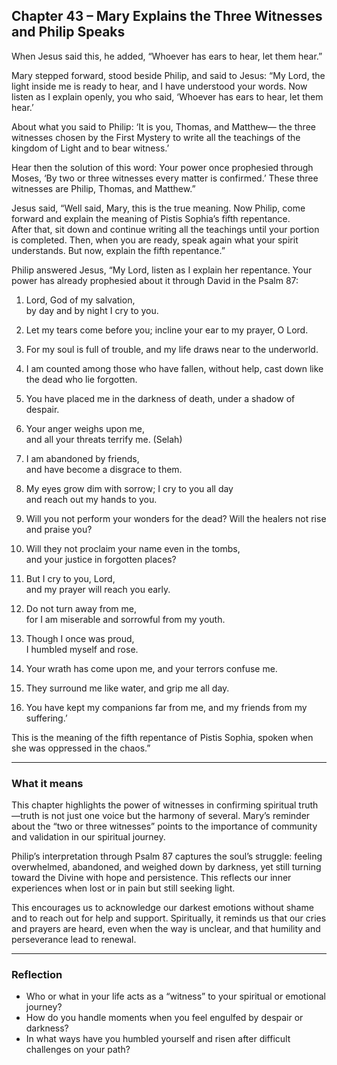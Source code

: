 ## Chapter 43 – Mary Explains the Three Witnesses and Philip Speaks

When Jesus said this, he added, “Whoever has ears to hear, let them hear.”

Mary stepped forward, stood beside Philip, and said to Jesus: “My Lord, the light inside me is ready to hear, and I have understood your words. Now listen as I explain openly, you who said, ‘Whoever has ears to hear, let them hear.’  

About what you said to Philip: ‘It is you, Thomas, and Matthew— the three witnesses chosen by the First Mystery to write all the teachings of the kingdom of Light and to bear witness.’  

Hear then the solution of this word: Your power once prophesied through Moses, ‘By two or three witnesses every matter is confirmed.’ These three witnesses are Philip, Thomas, and Matthew.”

Jesus said, “Well said, Mary, this is the true meaning. Now Philip, come forward and explain the meaning of Pistis Sophia’s fifth repentance.  
After that, sit down and continue writing all the teachings until your portion is completed. Then, when you are ready, speak again what your spirit understands. But now, explain the fifth repentance.”

Philip answered Jesus, “My Lord, listen as I explain her repentance. Your power has already prophesied about it through David in the Psalm 87:

1. Lord, God of my salvation,  
by day and by night I cry to you.  

2. Let my tears come before you; incline your ear to my prayer, O Lord.  

3. For my soul is full of trouble, and my life draws near to the underworld.  

4. I am counted among those who have fallen, without help, cast down like the dead who lie forgotten.  

5. You have placed me in the darkness of death, under a shadow of despair.  

6. Your anger weighs upon me,  
and all your threats terrify me. (Selah)  

7. I am abandoned by friends,  
and have become a disgrace to them.  

8. My eyes grow dim with sorrow; I cry to you all day  
and reach out my hands to you.  

9. Will you not perform your wonders for the dead? Will the healers not rise and praise you?  

10. Will they not proclaim your name even in the tombs,  
and your justice in forgotten places?  

11. But I cry to you, Lord,  
and my prayer will reach you early.  

12. Do not turn away from me,  
for I am miserable and sorrowful from my youth.  

13. Though I once was proud,  
I humbled myself and rose.  

14. Your wrath has come upon me, and your terrors confuse me.  

15. They surround me like water, and grip me all day.  

16. You have kept my companions far from me, and my friends from my suffering.’  

This is the meaning of the fifth repentance of Pistis Sophia, spoken when she was oppressed in the chaos.”

---

### What it means

This chapter highlights the power of witnesses in confirming spiritual truth—truth is not just one voice but the harmony of several. Mary’s reminder about the “two or three witnesses” points to the importance of community and validation in our spiritual journey.

Philip’s interpretation through Psalm 87 captures the soul’s struggle: feeling overwhelmed, abandoned, and weighed down by darkness, yet still turning toward the Divine with hope and persistence. This reflects our inner experiences when lost or in pain but still seeking light.

This encourages us to acknowledge our darkest emotions without shame and to reach out for help and support. Spiritually, it reminds us that our cries and prayers are heard, even when the way is unclear, and that humility and perseverance lead to renewal.

---

### Reflection

* Who or what in your life acts as a “witness” to your spiritual or emotional journey?  
* How do you handle moments when you feel engulfed by despair or darkness?  
* In what ways have you humbled yourself and risen after difficult challenges on your path?  
